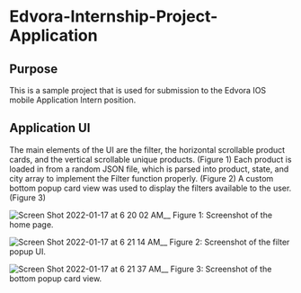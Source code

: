 # Edvora-Internship-Project-Application

## Purpose
This is a sample project that is used for submission to the Edvora IOS mobile Application Intern position.

## Application UI
The main elements of the UI are the filter, the horizontal scrollable product cards, and the vertical scrollable unique products. (Figure 1)
Each product is loaded in from a random JSON file, which is parsed into product, state, and city array to implement the Filter function properly. (Figure 2)
A custom bottom popup card view was used to display the filters available to the user. (Figure 3)

![Screen Shot 2022-01-17 at 6 20 02 AM](https://user-images.githubusercontent.com/90874168/149760665-7c73e99c-ffe4-477f-a55b-c5a6f8928107.png)__
Figure 1: Screenshot of the home page.

![Screen Shot 2022-01-17 at 6 21 14 AM](https://user-images.githubusercontent.com/90874168/149760844-91c7c9fb-073d-47a4-b39e-7a1b3db8dfc7.png)__
Figure 2: Screenshot of the filter popup UI.

![Screen Shot 2022-01-17 at 6 21 37 AM](https://user-images.githubusercontent.com/90874168/149760887-e90f141e-4a45-4047-a0cb-506264379cd9.png)__
Figure 3: Screenshot of the bottom popup card view.


